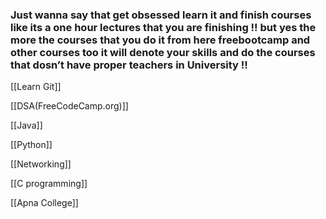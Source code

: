 ### Just wanna say that get obsessed learn it and finish courses like its a one hour lectures that you are finishing !! but yes the more the courses that you do it from here freebootcamp and other courses too it will denote your skills and do the courses that dosn’t have proper teachers in University !!

  

[[Learn Git]]

[[DSA(FreeCodeCamp.org)]]

[[Java]]

[[Python]]

  

[[Networking]]

[[C programming]]

[[Apna College]]